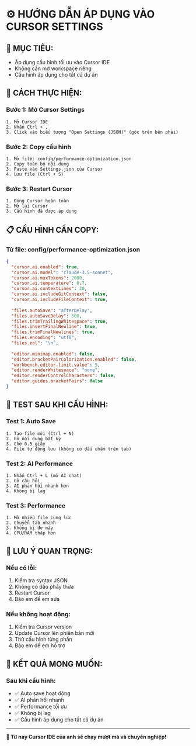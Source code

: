# ⚙️ HƯỚNG DẪN ÁP DỤNG VÀO CURSOR SETTINGS

## 🎯 **MỤC TIÊU:**
- Áp dụng cấu hình tối ưu vào Cursor IDE
- Không cần mở workspace riêng
- Cấu hình áp dụng cho tất cả dự án

## 🔧 **CÁCH THỰC HIỆN:**

### **Bước 1: Mở Cursor Settings**
```
1. Mở Cursor IDE
2. Nhấn Ctrl + ,
3. Click vào biểu tượng "Open Settings (JSON)" (góc trên bên phải)
```

### **Bước 2: Copy cấu hình**
```
1. Mở file: config/performance-optimization.json
2. Copy toàn bộ nội dung
3. Paste vào Settings.json của Cursor
4. Lưu file (Ctrl + S)
```

### **Bước 3: Restart Cursor**
```
1. Đóng Cursor hoàn toàn
2. Mở lại Cursor
3. Cấu hình đã được áp dụng
```

## 📋 **CẤU HÌNH CẦN COPY:**

### **Từ file: config/performance-optimization.json**
```json
{
  "cursor.ai.enabled": true,
  "cursor.ai.model": "claude-3.5-sonnet",
  "cursor.ai.maxTokens": 2000,
  "cursor.ai.temperature": 0.7,
  "cursor.ai.contextLines": 20,
  "cursor.ai.includeGitContext": false,
  "cursor.ai.includeFileContext": true,
  
  "files.autoSave": "afterDelay",
  "files.autoSaveDelay": 500,
  "files.trimTrailingWhitespace": true,
  "files.insertFinalNewline": true,
  "files.trimFinalNewlines": true,
  "files.encoding": "utf8",
  "files.eol": "\n",
  
  "editor.minimap.enabled": false,
  "editor.bracketPairColorization.enabled": false,
  "workbench.editor.limit.value": 5,
  "editor.renderWhitespace": "none",
  "editor.renderControlCharacters": false,
  "editor.guides.bracketPairs": false
}
```

## 🧪 **TEST SAU KHI CẤU HÌNH:**

### **Test 1: Auto Save**
```
1. Tạo file mới (Ctrl + N)
2. Gõ nội dung bất kỳ
3. Chờ 0.5 giây
4. File tự động lưu (không có dấu chấm trên tab)
```

### **Test 2: AI Performance**
```
1. Nhấn Ctrl + L (mở AI chat)
2. Gõ câu hỏi
3. AI phản hồi nhanh hơn
4. Không bị lag
```

### **Test 3: Performance**
```
1. Mở nhiều file cùng lúc
2. Chuyển tab nhanh
3. Không bị đơ máy
4. CPU/RAM thấp hơn
```

## 🚨 **LƯU Ý QUAN TRỌNG:**

### **Nếu có lỗi:**
1. Kiểm tra syntax JSON
2. Không có dấu phẩy thừa
3. Restart Cursor
4. Báo em để em sửa

### **Nếu không hoạt động:**
1. Kiểm tra Cursor version
2. Update Cursor lên phiên bản mới
3. Thử cấu hình từng phần
4. Báo em để em hỗ trợ

## 🎯 **KẾT QUẢ MONG MUỐN:**

### **Sau khi cấu hình:**
- ✅ Auto save hoạt động
- ✅ AI phản hồi nhanh
- ✅ Performance tối ưu
- ✅ Không bị lag
- ✅ Cấu hình áp dụng cho tất cả dự án

---

**🎉 Từ nay Cursor IDE của anh sẽ chạy mượt mà và chuyên nghiệp!**
